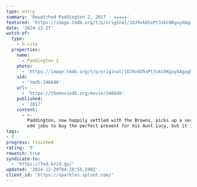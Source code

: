 ```yaml
---
type: entry
summary: 'Rewatched Paddington 2, 2017 - ★★★★★'
featured: 'https://image.tmdb.org/t/p/original/1OJ9vkD5xPt3skC6KguyXAgagRZ.jpg'
date: '2024-12-27'
watch-of:
  type:
    - h-cite
  properties:
    name:
      - Paddington 2
    photo:
      - 'https://image.tmdb.org/t/p/original/1OJ9vkD5xPt3skC6KguyXAgagRZ.jpg'
    uid:
      - 'tmdb:346648'
    url:
      - 'https://themoviedb.org/movie/346648'
    published:
      - '2017'
    content:
      - >-
        Paddington, now happily settled with the Browns, picks up a series of
        odd jobs to buy the perfect present for his Aunt Lucy, but it is stolen.
tags:
- O
progress: finished
rating: '5'
rewatch: true
syndicate-to:
  - 'https://fed.brid.gy/'
updated: '2024-12-29T04:28:56.240Z'
client_id: 'https://sparkles.sploot.com/'
---
```



